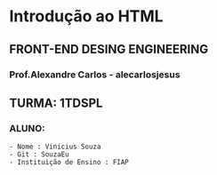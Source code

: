 # Introdução ao HTML

## FRONT-END DESING ENGINEERING

### Prof.Alexandre Carlos - alecarlosjesus

## TURMA: 1TDSPL

### ALUNO:
```
- Nome : Vinicius Souza
- Git : SouzaEu
- Instituição de Ensino : FIAP
```
